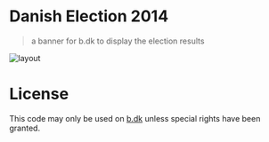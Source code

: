 # Danish Election 2014

 > a banner for b.dk to display the election results

![layout](https://cloud.githubusercontent.com/assets/145288/3550755/4e1b1498-08dd-11e4-8105-bde3d313f9d9.png)


# License

This code may only be used on [b.dk](http://www.b.dk) unless special rights have been granted.
